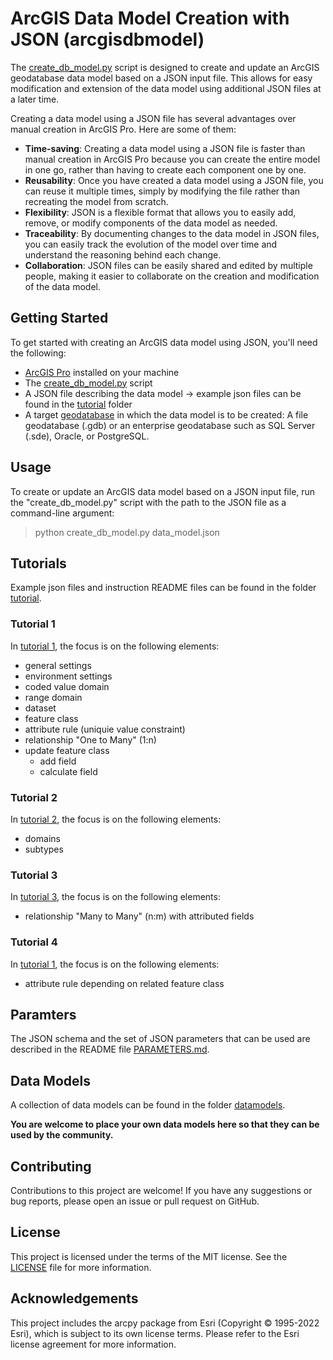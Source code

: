 # ArcGIS Data Model Creation with JSON (arcgisdbmodel)
The [create_db_model.py](create_db_model.py) script is designed to create and update an ArcGIS geodatabase data model based on a JSON input file. This allows for easy modification and extension of the data model using additional JSON files at a later time.

Creating a data model using a JSON file has several advantages over manual creation in ArcGIS Pro. Here are some of them:
- **Time-saving**: Creating a data model using a JSON file is faster than manual creation in ArcGIS Pro because you can create the entire model in one go, rather than having to create each component one by one.
- **Reusability**: Once you have created a data model using a JSON file, you can reuse it multiple times, simply by modifying the file rather than recreating the model from scratch.
- **Flexibility**: JSON is a flexible format that allows you to easily add, remove, or modify components of the data model as needed.
- **Traceability**: By documenting changes to the data model in JSON files, you can easily track the evolution of the model over time and understand the reasoning behind each change.
- **Collaboration**: JSON files can be easily shared and edited by multiple people, making it easier to collaborate on the creation and modification of the data model.

## Getting Started
To get started with creating an ArcGIS data model using JSON, you'll need the following:
- [ArcGIS Pro](https://pro.arcgis.com/de/pro-app/latest/get-started/download-arcgis-pro.htm) installed on your machine
- The [create_db_model.py](create_db_model.py) script
- A JSON file describing the data model → example json files can be found in the [tutorial](tutorial) folder
- A target [geodatabase](https://pro.arcgis.com/en/pro-app/latest/help/data/geodatabases/overview/an-overview-of-creating-geodatabases.htm) in which the data model is to be created: A file geodatabase (.gdb) or an enterprise geodatabase such as SQL Server (.sde), Oracle, or PostgreSQL.

## Usage
To create or update an ArcGIS data model based on a JSON input file, run the "create_db_model.py" script with the path to the JSON file as a command-line argument:

> python create_db_model.py data_model.json

## Tutorials
Example json files and instruction README files can be found in the folder [tutorial](tutorial).

### Tutorial 1
In  [tutorial 1](tutorial/tutorial_1/INSTRUCTIONS_TUTORIAL_1.md), the focus is on the following elements:
- general settings
- environment settings
- coded value domain
- range domain
- dataset
- feature class
- attribute rule (uniquie value constraint)
- relationship "One to Many" (1:n)
- update feature class
    - add field
    - calculate field

### Tutorial 2
In  [tutorial 2](tutorial/tutorial_1/INSTRUCTIONS_TUTORIAL_2.md), the focus is on the following elements:
- domains
- subtypes

### Tutorial 3
In  [tutorial 3](tutorial/tutorial_1/INSTRUCTIONS_TUTORIAL_3.md), the focus is on the following elements:
- relationship "Many to Many" (n:m) with attributed fields

### Tutorial 4
In  [tutorial 1](tutorial/tutorial_1/INSTRUCTIONS_TUTORIAL_1.md), the focus is on the following elements:
- attribute rule depending on related feature class

## Paramters
The JSON schema and the set of JSON parameters that can be used are described in the README file [PARAMETERS.md](PARAMETERS.md).

## Data Models
A collection of data models can be found in the folder [datamodels](datamodels). 

**You are welcome to place your own data models here so that they can be used by the community.**

## Contributing
Contributions to this project are welcome! If you have any suggestions or bug reports, please open an issue or pull request on GitHub.

## License
This project is licensed under the terms of the MIT license. See the [LICENSE](LICENSE.txt) file for more information.

## Acknowledgements
This project includes the arcpy package from Esri (Copyright © 1995-2022 Esri), which is subject to its own license terms. Please refer to the Esri license agreement for more information.

